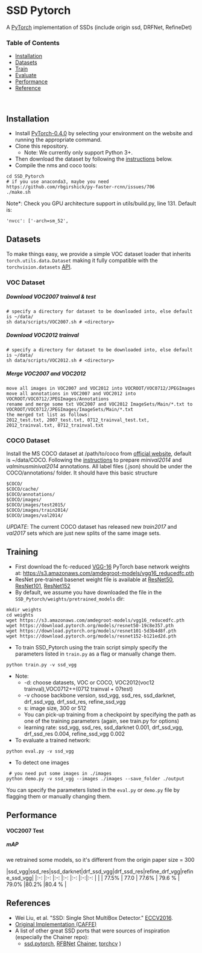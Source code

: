 # SSD Pytorch
A [PyTorch](http://pytorch.org/) implementation of SSDs (include origin ssd, DRFNet, RefineDet)

<!-- <img align="right" src= "https://github.com/amdegroot/ssd.pytorch/blob/master/doc/ssd.png" height = 400/> -->

### Table of Contents
- <a href='#installation'>Installation</a>
- <a href='#datasets'>Datasets</a>
- <a href='#training'>Train</a>
- <a href='#evaluation'>Evaluate</a>
- <a href='#performance'>Performance</a>
- <a href='#references'>Reference</a>

&nbsp;
&nbsp;
&nbsp;
&nbsp;

## Installation
- Install [PyTorch-0.4.0](http://pytorch.org/)  by selecting your environment on the website and running the appropriate command.
- Clone this repository.
  * Note: We currently only support Python 3+.
- Then download the dataset by following the [instructions](#download-voc2007-trainval--test) below.
- Compile the nms and coco tools:

```shell
cd SSD_Pytorch
# if you use anaconda3, maybe you need https://github.com/rbgirshick/py-faster-rcnn/issues/706
./make.sh

```

Note*: Check you GPU architecture support in utils/build.py, line 131. Default is:

```Shell
'nvcc': ['-arch=sm_52',

```

## Datasets
To make things easy, we provide a simple VOC dataset loader that inherits `torch.utils.data.Dataset` making it fully compatible with the `torchvision.datasets` [API](http://pytorch.org/docs/torchvision/datasets.html).

### VOC Dataset
##### Download VOC2007 trainval & test

```Shell
# specify a directory for dataset to be downloaded into, else default is ~/data/
sh data/scripts/VOC2007.sh # <directory>
```

##### Download VOC2012 trainval

```Shell
# specify a directory for dataset to be downloaded into, else default is ~/data/
sh data/scripts/VOC2012.sh # <directory>
```

##### Merge VOC2007 and VOC2012

```Shell
move all images in VOC2007 and VOC2012 into VOCROOT/VOC0712/JPEGImages
move all annotations in VOC2007 and VOC2012 into VOCROOT/VOC0712/JPEGImages/Annotations
rename and merge some txt VOC2007 and VOC2012 ImageSets/Main/*.txt to VOCROOT/VOC0712/JPEGImages/ImageSets/Main/*.txt
the merged txt list as follows:
2012_test.txt, 2007_test.txt, 0712_trainval_test.txt, 2012_trainval.txt, 0712_trainval.txt

```
### COCO Dataset
Install the MS COCO dataset at /path/to/coco from [official website](http://mscoco.org/), default is ~/data/COCO. Following the [instructions](https://github.com/rbgirshick/py-faster-rcnn/blob/77b773655505599b94fd8f3f9928dbf1a9a776c7/data/README.md) to prepare *minival2014* and *valminusminival2014* annotations. All label files (.json) should be under the COCO/annotations/ folder. It should have this basic structure
```Shell
$COCO/
$COCO/cache/
$COCO/annotations/
$COCO/images/
$COCO/images/test2015/
$COCO/images/train2014/
$COCO/images/val2014/
```
*UPDATE*: The current COCO dataset has released new *train2017* and *val2017* sets which are just new splits of the same image sets. 


## Training
- First download the fc-reduced [VGG-16](https://arxiv.org/abs/1409.1556) PyTorch base network weights at: https://s3.amazonaws.com/amdegroot-models/vgg16_reducedfc.pth
- ResNet pre-trained basenet weight file is available at [ResNet50](https://download.pytorch.org/models/resnet50-19c8e357.pth), [ResNet101](https://download.pytorch.org/models/resnet101-5d3b4d8f.pth), [ResNet152](https://download.pytorch.org/models/resnet152-b121ed2d.pth)
- By default, we assume you have downloaded the file in the `SSD_Pytorch/weights/pretrained_models` dir:

```Shell
mkdir weights
cd weights
wget https://s3.amazonaws.com/amdegroot-models/vgg16_reducedfc.pth
wget https://download.pytorch.org/models/resnet50-19c8e357.pth
wget https://download.pytorch.org/models/resnet101-5d3b4d8f.pth
wget https://download.pytorch.org/models/resnet152-b121ed2d.pth
```

- To train SSD_Pytorch using the train script simply specify the parameters listed in `train.py` as a flag or manually change them.

```Shell
python train.py -v ssd_vgg
```

- Note:
    * -d: choose datasets, VOC or COCO, VOC2012(voc12 trainval),VOC0712++(0712 trainval + 07test)
    * -v choose backbone version, ssd_vgg, ssd_res, ssd_darknet, drf_ssd_vgg, drf_ssd_res, refine_ssd_vgg
    * s: image size, 300 or 512
    * You can pick-up training from a checkpoint by specifying the path as one of the training parameters (again, see train.py for options)
    * learning rate: ssd_vgg, ssd_res, ssd_darknet 0.001, drf_ssd_vgg, drf_ssd_res 0.004, refine_ssd_vgg 0.002
- To evaluate a trained network:

```Shell
python eval.py -v ssd_vgg
```

- To detect one images

```
 # you need put some images in ./images
python demo.py -v ssd_vgg --images ./images --save_folder ./output

```
You can specify the parameters listed in the `eval.py` or `demo.py` file by flagging them or manually changing them.  

## Performance

#### VOC2007 Test

##### mAP

we retrained some models, so it's different from the origin paper
size = 300

|ssd_vgg|ssd_res|ssd_darknet|drf_ssd_vgg|drf_ssd_res|refine_drf_vgg|refine_ssd_vgg| 
|:-:      |:-:      |:-:          |:-:          |:-:          |:-:|:-:  |          |
| 77.5%   | 77.0    | 77.6%       | 79.6 %      | 79.0%       |80.2% |80.4 %        |




## References
- Wei Liu, et al. "SSD: Single Shot MultiBox Detector." [ECCV2016]((http://arxiv.org/abs/1512.02325)).
- [Original Implementation (CAFFE)](https://github.com/weiliu89/caffe/tree/ssd)
- A list of other great SSD ports that were sources of inspiration (especially the Chainer repo): 
  * [ssd.pytorch]((https://github.com/amdegroot/ssd.pytorch)),
    [RFBNet](https://github.com/ruinmessi/RFBNet)
    [Chainer](https://github.com/Hakuyume/chainer-ssd),
    [torchcv](https://github.com/kuangliu/torchcv)
  ) 






